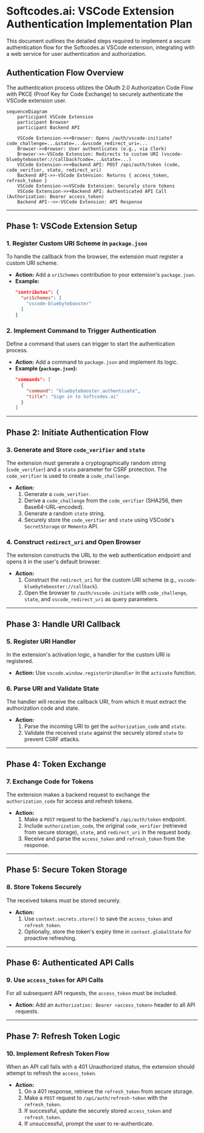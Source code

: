 # Softcodes.ai: VSCode Extension Authentication Implementation Plan

This document outlines the detailed steps required to implement a secure authentication flow for the Softcodes.ai VSCode extension, integrating with a web service for user authentication and authorization.

## Authentication Flow Overview

The authentication process utilizes the OAuth 2.0 Authorization Code Flow with PKCE (Proof Key for Code Exchange) to securely authenticate the VSCode extension user.

```mermaid
sequenceDiagram
    participant VSCode Extension
    participant Browser
    participant Backend API

    VSCode Extension->>+Browser: Opens /auth/vscode-initiate?code_challenge=...&state=...&vscode_redirect_uri=...
    Browser->>Browser: User authenticates (e.g., via Clerk)
    Browser->>-VSCode Extension: Redirects to custom URI (vscode-bluebytebooster://callback?code=...&state=...)
    VSCode Extension->>+Backend API: POST /api/auth/token (code, code_verifier, state, redirect_uri)
    Backend API->>-VSCode Extension: Returns { access_token, refresh_token }
    VSCode Extension->>VSCode Extension: Securely store tokens
    VSCode Extension->>+Backend API: Authenticated API Call (Authorization: Bearer access_token)
    Backend API-->>-VSCode Extension: API Response
```

---

## Phase 1: VSCode Extension Setup

### 1. Register Custom URI Scheme in `package.json`

To handle the callback from the browser, the extension must register a custom URI scheme.

-   **Action:** Add a `uriSchemes` contribution to your extension's `package.json`.
-   **Example:**
    ```json
    "contributes": {
      "uriSchemes": [
        "vscode-bluebytebooster"
      ]
    }
    ```

### 2. Implement Command to Trigger Authentication

Define a command that users can trigger to start the authentication process.

-   **Action:** Add a command to `package.json` and implement its logic.
-   **Example (`package.json`):**
    ```json
    "commands": [
      {
        "command": "bluebytebooster.authenticate",
        "title": "Sign in to Softcodes.ai"
      }
    ]
    ```

---

## Phase 2: Initiate Authentication Flow

### 3. Generate and Store `code_verifier` and `state`

The extension must generate a cryptographically random string (`code_verifier`) and a `state` parameter for CSRF protection. The `code_verifier` is used to create a `code_challenge`.

-   **Action:**
    1.  Generate a `code_verifier`.
    2.  Derive a `code_challenge` from the `code_verifier` (SHA256, then Base64-URL-encoded).
    3.  Generate a random `state` string.
    4.  Securely store the `code_verifier` and `state` using VSCode's `SecretStorage` or `Memento` API.

### 4. Construct `redirect_uri` and Open Browser

The extension constructs the URL to the web authentication endpoint and opens it in the user's default browser.

-   **Action:**
    1.  Construct the `redirect_uri` for the custom URI scheme (e.g., `vscode-bluebytebooster://callback`).
    2.  Open the browser to `/auth/vscode-initiate` with `code_challenge`, `state`, and `vscode_redirect_uri` as query parameters.

---

## Phase 3: Handle URI Callback

### 5. Register URI Handler

In the extension's activation logic, a handler for the custom URI is registered.

-   **Action:** Use `vscode.window.registerUriHandler` in the `activate` function.

### 6. Parse URI and Validate State

The handler will receive the callback URI, from which it must extract the authorization code and state.

-   **Action:**
    1.  Parse the incoming URI to get the `authorization_code` and `state`.
    2.  Validate the received `state` against the securely stored `state` to prevent CSRF attacks.

---

## Phase 4: Token Exchange

### 7. Exchange Code for Tokens

The extension makes a backend request to exchange the `authorization_code` for access and refresh tokens.

-   **Action:**
    1.  Make a `POST` request to the backend's `/api/auth/token` endpoint.
    2.  Include `authorization_code`, the original `code_verifier` (retrieved from secure storage), `state`, and `redirect_uri` in the request body.
    3.  Receive and parse the `access_token` and `refresh_token` from the response.

---

## Phase 5: Secure Token Storage

### 8. Store Tokens Securely

The received tokens must be stored securely.

-   **Action:**
    1.  Use `context.secrets.store()` to save the `access_token` and `refresh_token`.
    2.  Optionally, store the token's expiry time in `context.globalState` for proactive refreshing.

---

## Phase 6: Authenticated API Calls

### 9. Use `access_token` for API Calls

For all subsequent API requests, the `access_token` must be included.

-   **Action:** Add an `Authorization: Bearer <access_token>` header to all API requests.

---

## Phase 7: Refresh Token Logic

### 10. Implement Refresh Token Flow

When an API call fails with a 401 Unauthorized status, the extension should attempt to refresh the `access_token`.

-   **Action:**
    1.  On a 401 response, retrieve the `refresh_token` from secure storage.
    2.  Make a `POST` request to `/api/auth/refresh-token` with the `refresh_token`.
    3.  If successful, update the securely stored `access_token` and `refresh_token`.
    4.  If unsuccessful, prompt the user to re-authenticate.